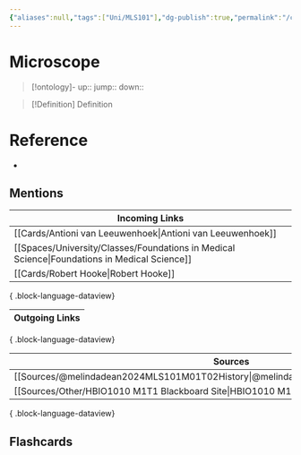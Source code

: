 ```yaml
---
{"aliases":null,"tags":["Uni/MLS101"],"dg-publish":true,"permalink":"/cards/microscope/","dgPassFrontmatter":true}
---
```


# Microscope

> [!ontology]-
> up:: 
> jump:: 
> down:: 

> [!Definition] Definition
> 

# Reference
- 

## Mentions
| Incoming Links                                                                                  |
| ----------------------------------------------------------------------------------------------- |
| [[Cards/Antioni van Leeuwenhoek\|Antioni van Leeuwenhoek]]                                   |
| [[Spaces/University/Classes/Foundations in Medical Science\|Foundations in Medical Science]] |
| [[Cards/Robert Hooke\|Robert Hooke]]                                                         |

{ .block-language-dataview}

| Outgoing Links |
| -------------- |

{ .block-language-dataview}

| Sources                                                                                 |
| --------------------------------------------------------------------------------------- |
| [[Sources/@melindadean2024MLS101M01T02History\|@melindadean2024MLS101M01T02History]] |
| [[Sources/Other/HBIO1010 M1T1 Blackboard Site\|HBIO1010 M1T1 Blackboard Site]]       |

{ .block-language-dataview}

## Flashcards 
